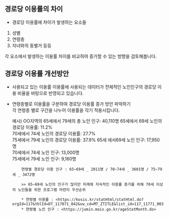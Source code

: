 ## 경로당 이용률의 차이

- 경로당 이용률에 차이가 발생하는 요소들
 1. 성별
 2. 연령층
 3. 자녀와의 동별거 등등

  각 요소에서 발생하는 이용률 차이를 비교하여 증가할 수 있는 방향을 검토해봅니다.


## 경로당 이용률 개선방안

- 사용되고 있는 이용률
  이용률에 사용되는 데이터가 전체적인 노인인구의 경로당 이용 비율을 바탕으로 반영되고 있습니다. 

- 연령층별로 이용률을 구분하여 경로당 이용률 증가 방안 파악하기   
  각 연령층 별로 구간을 나누어 이용률을 각기 적용시킵니다.
  
    예시) OO지역의 65세에서 79세의 총 노인 인구: 40,110명 
          65세에서 69세 노인의 경로당 이용률: 11.2%   
          70세에서 74세 노인의 경로당 이용률: 27.7%   
          75세에서 79세 노인의 경로당 이용률: 37.9%
          65세 에서69세 노인 인구: 17,950명          
          70세에서 74세 노인 인구: 13,000명         
          75세에서 79세 노인 인구: 9,160명
          
          연령별 경로당 이용 인구 : 65~69세 _ 2011명 / 70~74세 _ 3601명 / 75~79세 _ 3472명
          
          >> 65~69세 노인의 인구가 많지만 미래에 지속적인 이용률 증가를 위해 70세 이상의 노인들을 위한 프로그램 마련이 우선순위
          
          * 연령별 이용률 : <https://kosis.kr/statHtml/statHtml.do?orgId=117&tblId=DT_117071_042&vw_cd=MT_ZTITLE&list_id=117_11771_003_09&seqNo=&lang_mode=ko&language=kor&obj_var_id=&itm_id=&conn_path=MT_ZTITLE?
          * 연령별 노인 인구 : <https://jumin.mois.go.kr/ageStatMonth.do>
